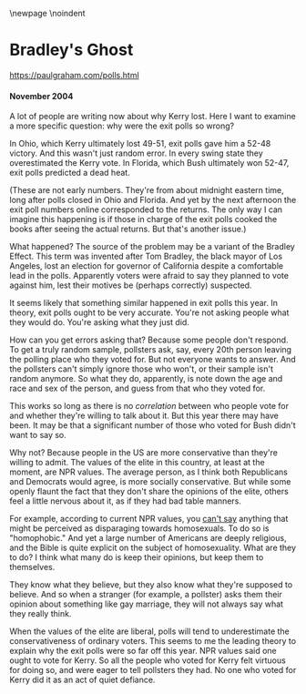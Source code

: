 \newpage
\noindent

Bradley's Ghost
===============


  

<https://paulgraham.com/polls.html>
  

#### November 2004


  

  

 A lot of people are writing now about 
why Kerry lost. Here I want to
examine a more specific question: why were the exit polls so 
wrong?
   

  

 In Ohio, which Kerry ultimately
lost 49\-51, exit polls gave him a 52\-48 victory. And this wasn't just
random error. In every swing state they overestimated the Kerry vote.
In Florida, which Bush ultimately won 52\-47, exit polls predicted
a dead heat.
   

  

 (These are not early numbers. They're from about midnight eastern time, 
long after polls closed in Ohio and Florida. And yet by the
next afternoon the exit poll numbers online corresponded to the returns. 
The only way I can imagine this happening is if those in
charge of the exit polls cooked the books after seeing the actual
returns. But that's another issue.)
   

  

 What happened? The source of the problem may be a variant of
the Bradley Effect. 
This term
was invented after Tom Bradley, the black mayor of Los Angeles, 
lost an election for governor of California despite a comfortable
lead in the polls. Apparently voters were afraid to say 
they planned to vote against him, lest their motives be
(perhaps correctly) suspected.
   

  

 It seems likely that something similar happened in exit polls this year.
In theory, exit polls ought to be very accurate. 
You're not asking people what they would do. You're
asking what they just did.
   

  

 How can you get errors asking that? Because some people don't
respond. To get a truly random sample, pollsters ask, say, every
20th person leaving the polling place who they voted for. But not
everyone wants to answer. And the pollsters can't simply ignore
those who won't, or their sample isn't random anymore. So what
they do, apparently, is note down the age and race and sex of the
person, and guess from that who they voted for.
   

  

 This works so long as there is no
 *correlation* 
 between who people
vote for and whether they're willing to talk about it. But this
year there may have been. It may be that a significant number of 
those who voted for
Bush didn't want to say so.
   

  

 Why not? Because people in the US are more conservative than they're
willing to admit. The values of the elite in this country, at least
at the moment, are NPR values. The average person, as I think both
Republicans and Democrats would agree, is more socially conservative. 
But while some openly flaunt the fact that they don't share the
opinions of the elite, others feel a little nervous about it, as 
if they had bad table manners.
   

  

 For example, according to current NPR values, you
 [can't say](https://paulgraham.com/say.html) 
 anything that might be 
perceived as disparaging towards homosexuals. To do 
so is "homophobic." And yet a large number of Americans are deeply
religious, and the Bible is quite explicit on the subject of
homosexuality. What are they to do? I think what many do is keep 
their opinions, but keep them to themselves.
   

  

 They know what they believe, but they also know what they're supposed
to believe.
And so when a stranger (for example, a pollster) asks
them their opinion about something like gay marriage, they will not
always say what they really think.
   

  

 When the values of the elite are liberal, polls will tend to
underestimate the conservativeness of ordinary voters. This seems
to me the leading theory to explain why the exit polls were so 
far off this year. NPR values 
said one ought to vote for Kerry. So all the people who voted for
Kerry felt virtuous for doing so, and were eager to tell pollsters
they had. No one who voted for Kerry did it as an act of quiet
defiance.
   

  

  

  

  


